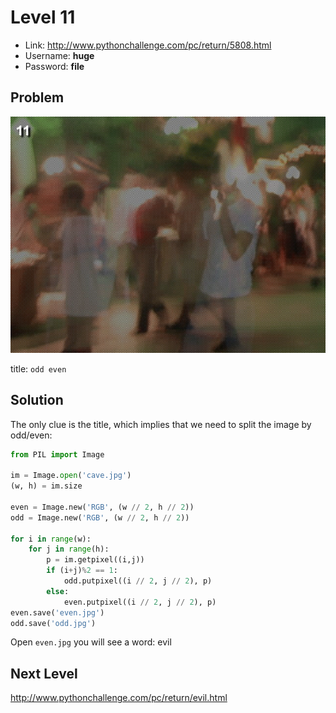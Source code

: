 # Level 11

- Link: http://www.pythonchallenge.com/pc/return/5808.html
- Username: **huge**
- Password: **file**

## Problem

![](images/cave.jpg)

title: ``odd even``

## Solution

The only clue is the title, which implies that we need to split the image by odd/even:

```python
from PIL import Image

im = Image.open('cave.jpg')
(w, h) = im.size

even = Image.new('RGB', (w // 2, h // 2))
odd = Image.new('RGB', (w // 2, h // 2))

for i in range(w):
    for j in range(h):
        p = im.getpixel((i,j))
        if (i+j)%2 == 1:
            odd.putpixel((i // 2, j // 2), p)
        else:
            even.putpixel((i // 2, j // 2), p)
even.save('even.jpg')
odd.save('odd.jpg')
```

Open ``even.jpg`` you will see a word: evil

## Next Level

http://www.pythonchallenge.com/pc/return/evil.html